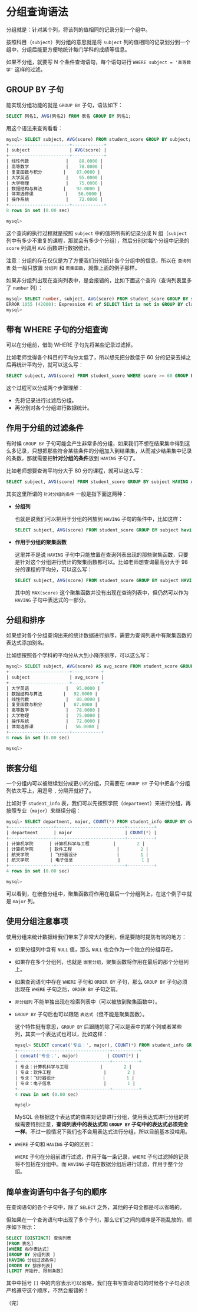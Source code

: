 # 分组查询语法

分组就是：针对某个列，将该列的值相同的记录分到一个组中。

按照科目（`subject`）列分组的意思就是将 `subject` 列的值相同的记录划分到一个组中，分组后能更方便地统计每门学科的成绩等信息。

如果不分组，就要写 N 个条件查询语句，每个语句进行 `WHERE subject = '高等数学'` 这样的过滤。

## GROUP BY 子句

能实现分组功能的就是 `GROUP BY` 子句，语法如下：

```sql
SELECT 列名1, AVG(列名2) FROM 表名 GROUP BY 列名1;
```

用这个语法来查询看看：

```sql
mysql> SELECT subject, AVG(score) FROM student_score GROUP BY subject;
+-----------------------+------------+
| subject               | AVG(score) |
+-----------------------+------------+
| 线性代数              |    88.0000 |
| 高等数学              |    78.0000 |
| 复变函数与积分        |    87.0000 |
| 大学英语              |    95.0000 |
| 大学物理              |    75.0000 |
| 数据结构与算法        |    92.0000 |
| 体育选修课            |    56.0000 |
| 操作系统              |    72.0000 |
+-----------------------+------------+
8 rows in set (0.00 sec)

mysql>
```

这个查询的执行过程就是按照 `subject` 中的值将所有的记录分成 N 组（`subject` 列中有多少不重复的课程，那就会有多少个分组），然后分别对每个分组中记录的 `score` 列调用 `AVG` 函数进行数据统计。

注意：分组的存在仅仅是为了方便我们分别统计各个分组中的信息，所以在 `查询列表` 处一般只放置 `分组列` 和 `聚集函数`，就像上面的例子那样。

如果非分组列出现在查询列表中，是会报错的，比如下面这个查询（查询列表里多了 `number` 列）：

```sql
mysql> SELECT number, subject, AVG(score) FROM student_score GROUP BY subject;
ERROR 1055 (42000): Expression #1 of SELECT list is not in GROUP BY clause and contains nonaggregated column 'school.student_score.number' which is not functionally dependent on columns in GROUP BY clause; this is incompatible with sql_mode=only_full_group_by
mysql>
```

## 带有 WHERE 子句的分组查询

可以在分组前，借助 WHERE 子句先将某些记录过滤掉。

比如老师觉得各个科目的平均分太低了，所以想先把分数低于 60 分的记录去掉之后再统计平均分，就可以这么写：

```sql
SELECT subject, AVG(score) FROM student_score WHERE score >= 60 GROUP BY subject;
```

这个过程可以分成两个步骤理解：

* 先将记录进行过滤后分组。
* 再分别对各个分组进行数据统计。

## 作用于分组的过滤条件

有时候 `GROUP BY` 子句可能会产生非常多的分组，如果我们不想在结果集中得到这么多记录，只想把那些符合某些条件的分组加入到结果集，从而减少结果集中记录的条数，那就需要把**针对分组的条件**放到 `HAVING` 子句了。

比如老师想要查询平均分大于 80 分的课程，就可以这么写：

```sql
SELECT subject, AVG(score) FROM student_score GROUP BY subject HAVING AVG(score) > 80;
```

其实这里所谓的 `针对分组的条件` 一般是指下面这两种：

* **分组列**

  也就是说我们可以把用于分组的列放到 `HAVING` 子句的条件中，比如这样：

  ```sql
  SELECT subject, AVG(score) FROM student_score GROUP BY subject having subject = '高等数学'; 
  ```

* **作用于分组的聚集函数**

  这里并不是说 `HAVING` 子句中只能放置在查询列表出现的那些聚集函数，只要是针对这个分组进行统计的聚集函数都可以。比如老师想查询最高分大于 98 分的课程的平均分，可以这么写：

  ```sql
  SELECT subject, AVG(score) FROM student_score GROUP BY subject HAVING MAX(score) > 98; 
  ```

  其中的 `MAX(score)` 这个聚集函数并没有出现在查询列表中，但仍然可以作为 `HAVING` 子句中表达式的一部分。

## 分组和排序

如果想对各个分组查询出来的统计数据进行排序，需要为查询列表中有聚集函数的表达式添加别名。

比如想按照各个学科的平均分从大到小降序排序，可以这么写：

```sql
mysql> SELECT subject, AVG(score) AS avg_score FROM student_score GROUP BY subject ORDER BY avg_score DESC;
+-----------------------+-----------+
| subject               | avg_score |
+-----------------------+-----------+
| 大学英语              |   95.0000 |
| 数据结构与算法        |   92.0000 |
| 线性代数              |   88.0000 |
| 复变函数与积分        |   87.0000 |
| 高等数学              |   78.0000 |
| 大学物理              |   75.0000 |
| 操作系统              |   72.0000 |
| 体育选修课            |   56.0000 |
+-----------------------+-----------+
8 rows in set (0.00 sec)

mysql>
```

## 嵌套分组

一个分组内可以被继续划分成更小的分组，只需要在 `GROUP BY` 子句中把各个分组列依次写上，用逗号 `,` 分隔开就好了。

比如对于 `student_info` 表，我们可以先按照学院（`department`）来进行分组，再按照专业（`major`）来继续分组：

```sql
mysql> SELECT department, major, COUNT(*) FROM student_info GROUP BY department, major;
+-----------------+--------------------------+----------+
| department      | major                    | COUNT(*) |
+-----------------+--------------------------+----------+
| 计算机学院      | 计算机科学与工程         |        2 |
| 计算机学院      | 软件工程                 |        2 |
| 航天学院        | 飞行器设计               |        1 |
| 航天学院        | 电子信息                 |        1 |
+-----------------+--------------------------+----------+
4 rows in set (0.00 sec)

mysql>
```

可以看到，在嵌套分组中，聚集函数将作用在最后一个分组列上，在这个例子中就是 `major` 列。

## 使用分组注意事项

使用分组来统计数据给我们带来了非常大的便利，但是要随时提防有坑的地方：

* 如果分组列中含有 `NULL` 值，那么 `NULL` 也会作为一个独立的分组存在。
* 如果存在多个分组列，也就是 `嵌套分组`，聚集函数将作用在最后的那个分组列上。
* 如果查询语句中存在 `WHERE` 子句和 `ORDER BY` 子句，那么 `GROUP BY` 子句必须出现在 `WHERE` 子句之后，`ORDER BY` 子句之前。
* `非分组列` 不能单独出现在检索列表中（可以被放到聚集函数中）。
* `GROUP BY` 子句后也可以跟随 `表达式`（但不能是聚集函数）。

  这个特性挺有意思，`GROUP BY` 后跟随的除了可以是表中的某个列或者某些列，其实一个表达式也可以，比如这样：

  ```sql
  mysql> SELECT concat('专业：', major), COUNT(*) FROM student_info GROUP BY concat('专业：', major);
  +-----------------------------------+----------+
  | concat('专业：', major)           | COUNT(*) |
  +-----------------------------------+----------+
  | 专业：计算机科学与工程            |        2 |
  | 专业：软件工程                    |        2 |
  | 专业：飞行器设计                  |        1 |
  | 专业：电子信息                    |        1 |
  +-----------------------------------+----------+
  4 rows in set (0.00 sec)
  
  mysql>
  ```

  MySQL 会根据这个表达式的值来对记录进行分组，使用表达式进行分组的时候需要特别注意，**查询列表中的表达式和 `GROUP BY` 子句中的表达式必须完全一样**。不过一般情况下我们也不会用表达式进行分组，所以目前基本没啥用。

* `WHERE` 子句和 `HAVING` 子句的区别：

  `WHERE` 子句在分组前进行过滤，作用于每一条记录，`WHERE` 子句过滤掉的记录将不包括在分组中。而 `HAVING` 子句在数据分组后进行过滤，作用于整个分组。

## 简单查询语句中各子句的顺序

在查询语句的各个子句中，除了 `SELECT` 之外，其他的子句全都是可以省略的。

但如果在一个查询语句中出现了多个子句，那么它们之间的顺序是不能乱放的，顺序如下所示：

```sql
SELECT [DISTINCT] 查询列表
[FROM 表名]
[WHERE 布尔表达式]
[GROUP BY 分组列表 ]
[HAVING 分组过滤条件]
[ORDER BY 排序列表]
[LIMIT 开始行, 限制条数]
```

其中中括号 `[]` 中的内容表示可以省略，我们在书写查询语句的时候各个子句必须严格遵守这个顺序，不然会报错的！

（完）
